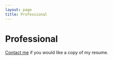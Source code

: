 ```yaml
---
layout: page
title: Professional
---
```

# Professional
[Contact me](about.html) if you would like a copy of my resume.


